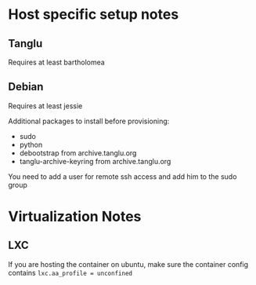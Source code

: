 # Host specific setup notes

## Tanglu

Requires at least bartholomea

## Debian

Requires at least jessie

Additional packages to install before provisioning:
- sudo
- python
- debootstrap from archive.tanglu.org
- tanglu-archive-keyring from archive.tanglu.org

You need to add a user for remote ssh access and add him to the sudo group

# Virtualization Notes

## LXC

If you are hosting the container on ubuntu, make sure the container config
contains `lxc.aa_profile = unconfined`
